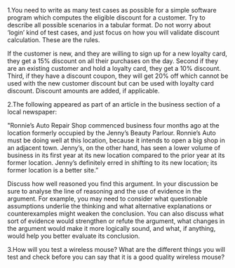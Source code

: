 1.You need to write as many test cases as possible for a simple software program which computes the eligible discount for a customer. Try to describe all possible scenarios in a     tabular format. Do not worry about ‘login’ kind of test cases, and just focus on how you will validate discount calculation. These are the rules.  

   If the customer is new, and they are willing to sign up for a new loyalty card, they get a 15% discount on all their purchases on the day. Second if they are an existing         customer and hold a loyalty card, they get a 10% discount. Third, if they have a discount coupon, they will get 20% off which cannot be used with the new customer discount but     can be used with loyalty card discount. Discount amounts are added, if applicable. 
                                 
2.The following appeared as part of an article in the business section of a local newspaper: 

   "Ronnie’s Auto Repair Shop commenced business four months ago at the location formerly occupied by the Jenny’s Beauty Parlour. Ronnie’s Auto must be doing well at this           location, because it intends to open a big shop in an adjacent town. Jenny’s, on the other hand, has seen a lower volume of business in its first year at its new location         compared to the prior year at its former location. Jenny’s definitely erred in shifting to its new location; its former location is a  better site.” 
                                   
Discuss how well reasoned you find this argument. In your discussion be sure to analyse the line of reasoning and the use of evidence in the argument. For example, you may need to consider what questionable assumptions underlie the thinking and what alternative explanations or counterexamples might weaken the conclusion. You can also discuss what sort of evidence would strengthen or refute the argument, what changes in the argument would make it more logically sound, and what, if anything, would help you better evaluate its conclusion. 

3.How will you test a wireless mouse? What are the different things you will test and check before you can say that it is a good quality wireless mouse?  
